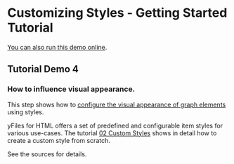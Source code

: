 <!--
 //////////////////////////////////////////////////////////////////////////////
 // @license
 // This demo file is part of yFiles for HTML 2.3.0.3.
 // Use is subject to license terms.
 //
 // Copyright (c) 2000-2020 by yWorks GmbH, Vor dem Kreuzberg 28,
 // 72070 Tuebingen, Germany. All rights reserved.
 //
 //////////////////////////////////////////////////////////////////////////////
-->
# Customizing Styles - Getting Started Tutorial

[You can also run this demo online](https://live.yworks.com/demos/01-tutorial-getting-started/04-setting-styles/index.html).

## Tutorial Demo 4

### How to influence visual appearance.

This step shows how to [configure the visual appearance of graph elements](https://docs.yworks.com/yfileshtml/#/dguide/getting_started-setting_styles) using styles.

yFiles for HTML offers a set of predefined and configurable item styles for various use-cases. The tutorial [02 Custom Styles](../../README.html#tutorial-custom-styles) shows in detail how to create a custom style from scratch.

See the sources for details.

